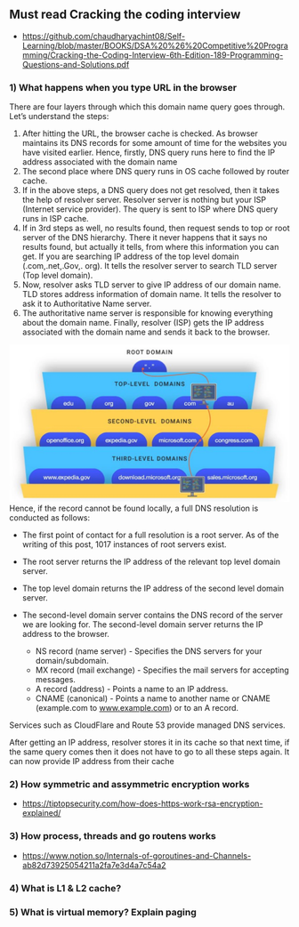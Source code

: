 ## Must read Cracking the coding interview
- https://github.com/chaudharyachint08/Self-Learning/blob/master/BOOKS/DSA%20%26%20Competitive%20Programming/Cracking-the-Coding-Interview-6th-Edition-189-Programming-Questions-and-Solutions.pdf

### 1) What happens when you type URL in the browser
There are four layers through which this domain name query goes through. Let’s understand the steps: 
1) After hitting the URL, the browser cache is checked. As browser maintains its DNS records for some amount of time for the websites you have visited earlier. Hence, firstly, DNS query runs here to find the IP address associated with the domain name
2) The second place where DNS query runs in OS cache followed by router cache.
3) If in the above steps, a DNS query does not get resolved, then it takes the help of resolver server. Resolver server is nothing but your ISP (Internet service provider). The query is sent to ISP where DNS query runs in ISP cache.
4) If in 3rd steps as well, no results found, then request sends to top or root server of the DNS hierarchy. There it never happens that it says no results found, but actually it tells, from where this information you can get. If you are searching IP address of the top level domain (.com,.net,.Gov,. org). It tells the resolver server to search TLD server (Top level domain).
5) Now, resolver asks TLD server to give IP address of our domain name. TLD stores address information of domain name. It tells the resolver to ask it to Authoritative Name server.
6) The authoritative name server is responsible for knowing everything about the domain name. Finally, resolver (ISP) gets the IP address associated with the domain name and sends it back to the browser.

![Input Image](./dns.webp)
Hence, if the record cannot be found locally, a full DNS resolution is conducted as follows:

- The first point of contact for a full resolution is a root server. As of the writing of this post, 1017 instances of root servers exist.

- The root server returns the IP address of the relevant top level domain server.

- The top level domain returns the IP address of the second level domain server.

- The second-level domain server contains the DNS record of the server we are looking for. The second-level domain server returns the IP address to the browser.


    - NS record (name server) - Specifies the DNS servers for your domain/subdomain.
    - MX record (mail exchange) - Specifies the mail servers for accepting messages.
    - A record (address) - Points a name to an IP address.
    - CNAME (canonical) - Points a name to another name or CNAME (example.com to www.example.com) or to an A record.

Services such as CloudFlare and Route 53 provide managed DNS services.

After getting an IP address, resolver stores it in its cache so that next time, if the same query comes then it does not have to go to all these steps again. It can now provide IP address from their cache


### 2) How symmetric and assymmetric encryption works
- https://tiptopsecurity.com/how-does-https-work-rsa-encryption-explained/

### 3) How process, threads and go routens works
- https://www.notion.so/Internals-of-goroutines-and-Channels-ab82d73925054211a2fa7e3d4a7c54a2

### 4) What is L1 & L2 cache?

### 5) What is virtual memory? Explain paging